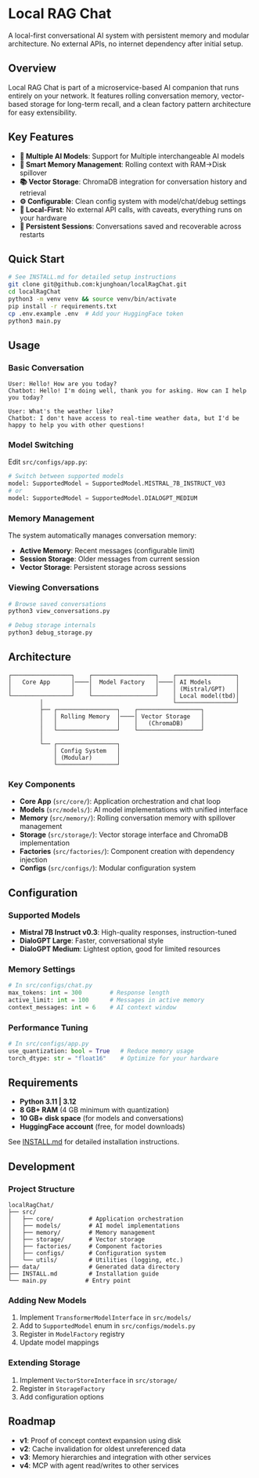 # Local RAG Chat

A local-first conversational AI system with persistent memory and modular architecture.
No external APIs, no internet dependency after initial setup.


## Overview

Local RAG Chat is part of a microservice-based AI companion that runs entirely on your network.
It features rolling conversation memory, vector-based storage for long-term recall, and a clean
factory pattern architecture for easy extensibility.

## Key Features

- **🤖 Multiple AI Models**: Support for Multiple interchangeable AI models
- **🧠 Smart Memory Management**: Rolling context with RAM→Disk spillover
- **📚 Vector Storage**: ChromaDB integration for conversation history and retrieval
- **⚙️ Configurable**: Clean config system with model/chat/debug settings
- **🔄 Local-First**: No external API calls, with caveats, everything runs on your hardware
- **💾 Persistent Sessions**: Conversations saved and recoverable across restarts

## Quick Start

```bash
# See INSTALL.md for detailed setup instructions
git clone git@github.com:kjunghoan/localRagChat.git
cd localRagChat
python3 -m venv venv && source venv/bin/activate
pip install -r requirements.txt
cp .env.example .env  # Add your HuggingFace token
python3 main.py
```

## Usage

### Basic Conversation
```
User: Hello! How are you today?
Chatbot: Hello! I'm doing well, thank you for asking. How can I help you today?

User: What's the weather like?
Chatbot: I don't have access to real-time weather data, but I'd be happy to help you with other questions!
```

### Model Switching
Edit `src/configs/app.py`:
```python
# Switch between supported models
model: SupportedModel = SupportedModel.MISTRAL_7B_INSTRUCT_V03
# or
model: SupportedModel = SupportedModel.DIALOGPT_MEDIUM
```

### Memory Management
The system automatically manages conversation memory:
- **Active Memory**: Recent messages (configurable limit)
- **Session Storage**: Older messages from current session
- **Vector Storage**: Persistent storage across sessions

### Viewing Conversations
```bash
# Browse saved conversations
python3 view_conversations.py

# Debug storage internals
python3 debug_storage.py
```

## Architecture

```
┌─────────────────┐    ┌──────────────────┐    ┌─────────────────┐
│   Core App      │────│  Model Factory   │────│ AI Models       │
│                 │    │                  │    │ (Mistral/GPT)   │
└─────────────────┘    └──────────────────┘    │ Local model(tbd)│
         │                                     └─────────────────┘
         ├── ┌─────────────────┐    ┌──────────────────┐
         │   │ Rolling Memory  │────│ Vector Storage   │
         │   │                 │    │   (ChromaDB)     │
         │   └─────────────────┘    └──────────────────┘
         │
         └── ┌─────────────────┐
             │ Config System   │
             │ (Modular)       │
             └─────────────────┘
```

### Key Components

- **Core App** (`src/core/`): Application orchestration and chat loop
- **Models** (`src/models/`): AI model implementations with unified interface
- **Memory** (`src/memory/`): Rolling conversation memory with spillover management
- **Storage** (`src/storage/`): Vector storage interface and ChromaDB implementation
- **Factories** (`src/factories/`): Component creation with dependency injection
- **Configs** (`src/configs/`): Modular configuration system

## Configuration

### Supported Models
- **Mistral 7B Instruct v0.3**: High-quality responses, instruction-tuned
- **DialoGPT Large**: Faster, conversational style
- **DialoGPT Medium**: Lightest option, good for limited resources

### Memory Settings
```python
# In src/configs/chat.py
max_tokens: int = 300        # Response length
active_limit: int = 100      # Messages in active memory  
context_messages: int = 6    # AI context window
```

### Performance Tuning
```python
# In src/configs/app.py
use_quantization: bool = True   # Reduce memory usage
torch_dtype: str = "float16"    # Optimize for your hardware
```

## Requirements

- **Python 3.11 | 3.12**
- **8 GB+ RAM** (4 GB minimum with quantization)
- **10 GB+ disk space** (for models and conversations)
- **HuggingFace account** (free, for model downloads)

See [INSTALL.md](INSTALL.md) for detailed installation instructions.

## Development

### Project Structure
```
localRagChat/
├── src/
│   ├── core/          # Application orchestration
│   ├── models/        # AI model implementations  
│   ├── memory/        # Memory management
│   ├── storage/       # Vector storage
│   ├── factories/     # Component factories
│   ├── configs/       # Configuration system
│   └── utils/         # Utilities (logging, etc.)
├── data/              # Generated data directory
├── INSTALL.md         # Installation guide
└── main.py           # Entry point
```

### Adding New Models
1. Implement `TransformerModelInterface` in `src/models/`
2. Add to `SupportedModel` enum in `src/configs/models.py`
3. Register in `ModelFactory` registry
4. Update model mappings

### Extending Storage
1. Implement `VectorStoreInterface` in `src/storage/`
2. Register in `StorageFactory`
3. Add configuration options

## Roadmap

- **v1**: Proof of concept context expansion using disk
- **v2**: Cache invalidation for oldest unreferenced data
- **v3**: Memory hierarchies and integration with other services
- **v4**: MCP with agent read/writes to other services
